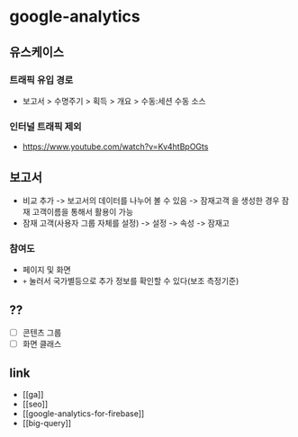 # google-analytics

## 유스케이스
### 트래픽 유입 경로
- 보고서 > 수명주기 > 획득 > 개요 > 수동:세션 수동 소스

### 인터널 트래픽 제외
+ https://www.youtube.com/watch?v=Kv4htBpOGts

## 보고서
- 비교 추가 -> 보고서의 데이터를 나누어 볼 수 있음
  -> 잠재고객 을 생성한 경우 잠재 고객이름을 통해서 활용이 가능
- 잠재 고객(사용자 그룹 자체를 설정) -> 설정 -> 속성 -> 잠재고

### 참여도
-  페이지 및 화면
  - `+` 눌러서 국가별등으로 추가 정보를 확인할 수 있다(보조 측정기준)
  
## ??
- [ ] 콘텐츠 그룹
- [ ] 화면 클래스

## link
- [[ga]]
- [[seo]]
- [[google-analytics-for-firebase]]
- [[big-query]]
